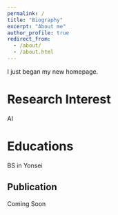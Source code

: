 ```yaml
---
permalink: /
title: "Biography"
excerpt: "About me"
author_profile: true
redirect_from: 
  - /about/
  - /about.html
---
```


I just began my new homepage.

Research Interest
======
AI

Educations
======
BS in Yonsei

Publication
------
Coming Soon

